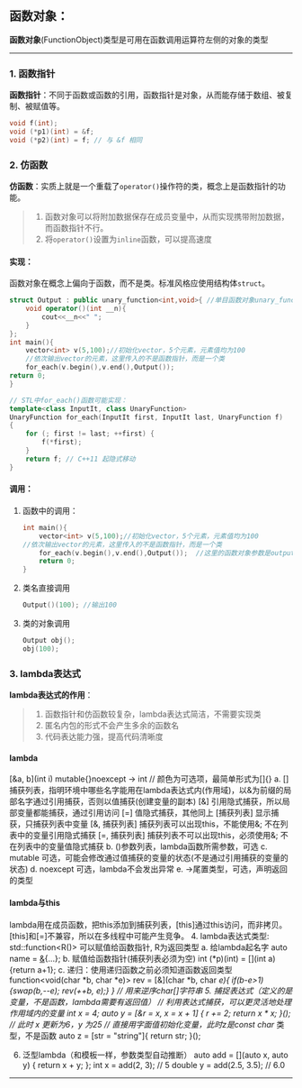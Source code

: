 
## 函数对象：
**函数对象**(FunctionObject)类型是可用在函数调用运算符左侧的对象的类型

---
### 1. 函数指针
**函数指针**：不同于函数或函数的引用，函数指针是对象，从而能存储于数组、被复制、被赋值等。
```cpp
void f(int);
void (*p1)(int) = &f;
void (*p2)(int) = f; // 与 &f 相同
```

### 2. 仿函数
**仿函数**：实质上就是一个重载了`operator()`操作符的类，概念上是函数指针的功能。

> 1. 函数对象可以将附加数据保存在成员变量中，从而实现携带附加数据，而函数指针不行。
> 2. 将`operator()`设置为`inline`函数，可以提高速度
#### 实现：
函数对象在概念上偏向于函数，而不是类。标准风格应使用结构体`struct`。
```cpp
struct Output : public unary_function<int,void>{ //单目函数对象unary_function
    void operator()(int __n){
        cout<<__n<<" ";
    }
};
int main(){
    vector<int> v(5,100);//初始化vector，5个元素，元素值均为100
    //依次输出vector的元素，这里传入的不是函数指针，而是一个类
    for_each(v.begin(),v.end(),Output());
return 0;
}

// STL中for_each()函数可能实现：
template<class InputIt, class UnaryFunction>
UnaryFunction for_each(InputIt first, InputIt last, UnaryFunction f)
{
    for (; first != last; ++first) {
        f(*first);
    }
    return f; // C++11 起隐式移动
}
```
#### 调用：
1. 函数中的调用：
    ```cpp
    int main(){
        vector<int> v(5,100);//初始化vector，5个元素，元素值均为100
    //依次输出vector的元素，这里传入的不是函数指针，而是一个类
        for_each(v.begin(),v.end(),Output());  //这里的函数对象参数是output()
        return 0;
    }
    ```
2. 类名直接调用
    ```cpp
    Output()(100); //输出100
    ```

3. 类的对象调用
    ```cpp
    Output obj();
    obj(100);
    ```
### 3. lambda表达式
**lambda表达式的作用**：
> 1. 函数指针和仿函数较复杂，lambda表达式简洁，不需要实现类
> 2. 匿名内包的形式不会产生多余的函数名
> 3. 代码表达能力强，提高代码清晰度
#### lambda
[&a, b](int i) mutable{}noexcept -> int  // 颜色为可选项，最简单形式为[]{}
a. []捕获列表，指明环境中哪些名字能用在lambda表达式内(作用域)，以&为前缀的局部名字通过引用捕获，否则以值捕获(创建变量的副本)
[&] 引用隐式捕获，所以局部变量都能捕获，通过引用访问
[=] 值隐式捕获，其他同上
[捕获列表] 显示捕获，只捕获列表中变量
[&, 捕获列表] 捕获列表可以出现this，不能使用&; 不在列表中的变量引用隐式捕获
[=, 捕获列表] 捕获列表不可以出现this，必须使用&; 不在列表中的变量值隐式捕获
b. ()参数列表，lambda函数所需参数，可选
c. mutable 可选，可能会修改通过值捕获的变量的状态(不是通过引用捕获的变量的状态)
d. noexcept 可选，lambda不会发出异常
e. ->尾置类型，可选，声明返回的类型
#### lambda与this
lambda用在成员函数，把this添加到捕获列表，[this]通过this访问，而非拷贝。[this]和[=]不兼容，所以在多线程中可能产生竞争。
4. lambda表达式类型: std::function<R()>
可以赋值给函数指针, R为返回类型
a. 给lambda起名字
auto name = [&](){...};
b. 赋值给函数指针(捕获列表必须为空)
int (*p)(int) = [](int a){return a+1};
c. 递归：使用递归函数之前必须知道函数返回类型
function<void(char *b, char *e)> rev = [&](char *b, char *e){
    if(b-e>1){swap(*b,*--e); rev(++b, e);}
} // 用来逆序char[]字符串
5. 捕捉表达式（定义的是变量，不是函数，lambda需要有返回值）
// 利用表达式捕获，可以更灵活地处理作用域内的变量
int x = 4;
auto y = [&r = x, x = x + 1] { r += 2; return x * x; }();
// 此时 x 更新为6，y 为25
// 直接用字面值初始化变量，此时z是const char* 类型，不是函数
auto z = [str = "string"]{ return str; }();

6. 泛型lambda（和模板一样，参数类型自动推断）
auto add = [](auto x, auto y) { return x + y; };
int x = add(2, 3);   // 5
double y = add(2.5, 3.5);  // 6.0

---